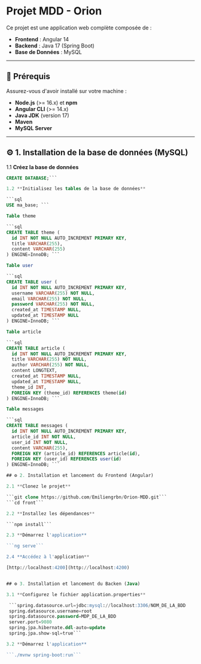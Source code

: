 # Projet MDD - Orion

Ce projet est une application web complète composée de :
- **Frontend** : Angular 14
- **Backend** : Java 17 (Spring Boot)
- **Base de Données** : MySQL

---

## 📂 Prérequis

Assurez-vous d'avoir installé sur votre machine :
- **Node.js** (>= 16.x) et **npm**
- **Angular CLI** (>= 14.x)
- **Java JDK** (version 17)
- **Maven**
- **MySQL Server**

---

## ⚙️ 1. Installation de la base de données (MySQL)

1.1 **Créez la base de données**

   ```sql
   CREATE DATABASE;```

1.2 **Initialisez les tables de la base de données**

   ```sql
   USE ma_base; ```

Table theme

   ```sql
   CREATE TABLE theme (
     id INT NOT NULL AUTO_INCREMENT PRIMARY KEY,
     title VARCHAR(255),
     content VARCHAR(255)
   ) ENGINE=InnoDB; ```

Table user

   ```sql
   CREATE TABLE user (
     id INT NOT NULL AUTO_INCREMENT PRIMARY KEY,
     username VARCHAR(255) NOT NULL,
     email VARCHAR(255) NOT NULL,
     password VARCHAR(255) NOT NULL,
     created_at TIMESTAMP NULL,
     updated_at TIMESTAMP NULL
   ) ENGINE=InnoDB; ```

Table article

   ```sql
   CREATE TABLE article (
     id INT NOT NULL AUTO_INCREMENT PRIMARY KEY,
     title VARCHAR(255) NOT NULL,
     author VARCHAR(255) NOT NULL,
     content LONGTEXT,
     created_at TIMESTAMP NULL,
     updated_at TIMESTAMP NULL,
     theme_id INT,
     FOREIGN KEY (theme_id) REFERENCES theme(id)
   ) ENGINE=InnoDB; ```

Table messages

   ```sql
   CREATE TABLE messages (
     id INT NOT NULL AUTO_INCREMENT PRIMARY KEY,
     article_id INT NOT NULL,
     user_id INT NOT NULL,
     content VARCHAR(255),
     FOREIGN KEY (article_id) REFERENCES article(id),
     FOREIGN KEY (user_id) REFERENCES user(id)
   ) ENGINE=InnoDB; ```

## ⚙️ 2. Installation et lancement du Frontend (Angular)

2.1 **Clonez le projet**

   ```git clone https://github.com/Emiliengrbn/Orion-MDD.git```
   ```cd front```

2.2 **Installez les dépendances**

   ```npm install```

2.3 **Démarrez l'application**

   ```ng serve```

2.4 **Accédez à l'application**

   [http://localhost:4200](http://localhost:4200)
   

## ⚙️ 3. Installation et lancement du Backen (Java)

3.1 **Configurez le fichier application.properties**

    ```spring.datasource.url=jdbc:mysql://localhost:3306/NOM_DE_LA_BDD
    spring.datasource.username=root
    spring.datasource.password=MDP_DE_LA_BDD
    server.port=9080
    spring.jpa.hibernate.ddl-auto=update
    spring.jpa.show-sql=true```

3.2 **Démarrez l'application**

   ```./mvnw spring-boot:run```
